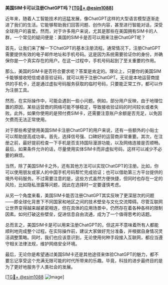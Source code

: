 **美国SIM卡可以注册ChatGPT吗？[[TG💪+ @esim1088](https://t.me/s/esim1088)]**

近年来，随着人工智能技术的迅猛发展，像ChatGPT这样的大型语言模型逐渐走进了我们的生活。它能够帮助我们回答问题、创作内容，甚至进行智能对话，深受全球用户的喜爱。然而，对于许多用户来说，尤其是那些在美国拥有SIM卡的人群，一个常见的疑问便是：美国的SIM卡是否可以用来注册ChatGPT呢？

首先，让我们来了解一下ChatGPT的基本注册流程。通常情况下，注册ChatGPT需要提供有效的电子邮件地址和手机号码。这是因为系统需要验证你的身份，并确保你是一个真实存在的用户。在这一过程中，手机号码起到了至关重要的作用。

那么，美国的SIM卡是否符合要求呢？答案是肯定的。理论上，只要你的美国SIM卡能够接收短信或语音验证码，就可以用于注册ChatGPT。无论是本地运营商提供的手机卡，还是通过虚拟号码服务获取的临时号码，只要能正常工作，都可以作为注册工具。

然而，在实际操作中，可能会遇到一些小问题。例如，部分用户反映，由于地理位置的原因，某些运营商的网络可能不够稳定，导致接收验证码的时间较长或者失败。此外，如果你使用的是预付费SIM卡，还需要注意账户余额是否充足，以免因欠费而无法正常使用。

对于那些希望使用美国SIM卡注册ChatGPT的用户来说，还有一些额外的小贴士可以帮助提高成功率。首先，选择信号强、口碑好的运营商非常重要。其次，在注册之前，最好提前检查一下手机是否支持国际漫游功能，以及网络连接是否顺畅。最后，如果条件允许的话，尽量使用实体SIM卡而非虚拟号码，这样可以减少不必要的麻烦。

当然，除了美国SIM卡之外，还有其他方法可以实现ChatGPT的注册。比如，你可以使用朋友或家人的中国手机号码帮忙完成验证；也可以借助第三方平台提供的境外号码服务。不过需要注意的是，这些方式虽然方便快捷，但同时也存在一定的风险，比如隐私泄露等问题，因此在选择时一定要谨慎考虑。

从另一个角度来看，美国SIM卡能否注册ChatGPT其实反映了更深层次的问题——即全球化背景下不同国家和地区之间的技术壁垒与文化交流障碍。尽管互联网让世界变得越来越紧密相连，但在具体的应用场景中，仍然存在着各种各样的限制因素。如何打破这些壁垒，促进信息自由流通，成为了一个值得思考的话题。

总而言之，美国SIM卡是可以用来注册ChatGPT的，但这并不意味着所有人都能顺利地完成整个过程。在实际操作前，建议大家做好充分准备，并根据自身情况灵活调整策略。同时，我们也应该意识到，无论使用何种手段接入互联网，都应当遵守相关法律法规，维护网络安全环境。

最后，无论你是希望通过美国SIM卡还是其他途径来体验ChatGPT的魅力，都不要忘记享受这个充满无限可能的时代所带来的乐趣。毕竟，科技的进步最终目的是为了更好地服务于人类社会的发展。

[[TG💪+ @esim1088](https://t.me/s/esim1088) ![Image](https://i.postimg.cc/4NQfJmqS/Snipaste-2025-05-13-00-14-12.png)]